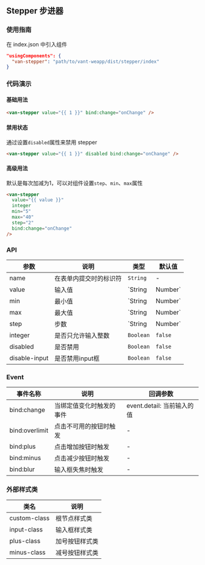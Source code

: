 ## Stepper 步进器

### 使用指南

在 index.json 中引入组件
```json
"usingComponents": {
  "van-stepper": "path/to/vant-weapp/dist/stepper/index"
}
```

### 代码演示

#### 基础用法

```html
<van-stepper value="{{ 1 }}" bind:change="onChange" />
```

#### 禁用状态

通过设置`disabled`属性来禁用 stepper

```html
<van-stepper value="{{ 1 }}" disabled bind:change="onChange" />
```

#### 高级用法

默认是每次加减为1，可以对组件设置`step`、`min`、`max`属性

```html
<van-stepper
  value="{{ value }}"
  integer
  min="5"
  max="40"
  step="2"
  bind:change="onChange"
/>
```

### API

| 参数 | 说明 | 类型 | 默认值 |
|-----------|-----------|-----------|-------------|
| name | 在表单内提交时的标识符 | `String` | - |
| value | 输入值 | `String | Number` | 最小值 |
| min | 最小值 | `String | Number` | `1` |
| max | 最大值 | `String | Number` | - |
| step | 步数 | `String | Number` | `1` |
| integer | 是否只允许输入整数 | `Boolean` | `false` |
| disabled | 是否禁用 | `Boolean` | `false` |
| disable-input | 是否禁用input框 | `Boolean` | `false` |

### Event

| 事件名称 | 说明 | 回调参数 |
|-----------|-----------|-----------|
| bind:change | 当绑定值变化时触发的事件 | event.detail: 当前输入的值 |
| bind:overlimit | 点击不可用的按钮时触发 | - |
| bind:plus | 点击增加按钮时触发 | - |
| bind:minus | 点击减少按钮时触发 | - |
| bind:blur | 输入框失焦时触发 | - |

### 外部样式类

| 类名 | 说明 |
|-----------|-----------|
| custom-class | 根节点样式类 |
| input-class | 输入框样式类 |
| plus-class | 加号按钮样式类 |
| minus-class | 减号按钮样式类 |
